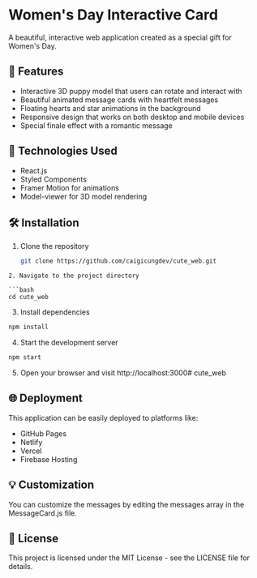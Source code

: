 # Women's Day Interactive Card

A beautiful, interactive web application created as a special gift for Women's Day.


## 🌟 Features

- Interactive 3D puppy model that users can rotate and interact with
- Beautiful animated message cards with heartfelt messages
- Floating hearts and star animations in the background
- Responsive design that works on both desktop and mobile devices
- Special finale effect with a romantic message

## 🚀 Technologies Used

- React.js
- Styled Components
- Framer Motion for animations
- Model-viewer for 3D model rendering


## 🛠️ Installation

1. Clone the repository
   ```bash
   git clone https://github.com/caigicungdev/cute_web.git
```
2. Navigate to the project directory

```bash
cd cute_web
 ```
3. Install dependencies

```bash
npm install
 ```
4. Start the development server

```bash
npm start
 ```
5. Open your browser and visit http://localhost:3000# cute_web

## 🌐 Deployment
This application can be easily deployed to platforms like:

- GitHub Pages
- Netlify
- Vercel
- Firebase Hosting
## 💡 Customization
You can customize the messages by editing the messages array in the MessageCard.js file.

## 📄 License
This project is licensed under the MIT License - see the LICENSE file for details.

